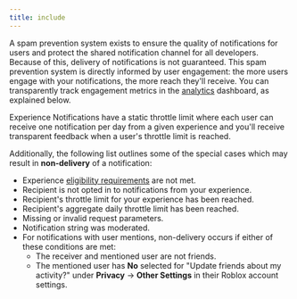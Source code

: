 ```yaml
---
title: include
---
```


A spam prevention system exists to ensure the quality of notifications for users and protect the shared notification channel for all developers. Because of this, delivery of notifications is not guaranteed. This spam prevention system is directly informed by user engagement: the more users engage with your notifications, the more reach they'll receive. You can transparently track engagement metrics in the [analytics](#analytics) dashboard, as explained below.

Experience Notifications have a static throttle limit where each user can receive one notification per day from a given experience and you'll receive transparent feedback when a user's throttle limit is reached.

Additionally, the following list outlines some of the special cases which may result in **non‑delivery** of a notification:

- Experience [eligibility requirements](#experience-eligibility-requirements) are not met.
- Recipient is not opted in to notifications from your experience.
- Recipient's throttle limit for your experience has been reached.
- Recipient's aggregate daily throttle limit has been reached.
- Missing or invalid request parameters.
- Notification string was moderated.
- For notifications with user mentions, non-delivery occurs if either of these conditions are met:
  - The receiver and mentioned user are not friends.
  - The mentioned user has **No** selected for "Update friends about my activity?" under **Privacy**&nbsp;&rarr; **Other&nbsp;Settings** in their Roblox account settings.
